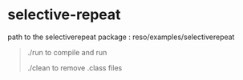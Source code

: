 # selective-repeat

path to the selectiverepeat package : reso/examples/selectiverepeat

> ./run to compile and run
>
> ./clean to remove .class files
